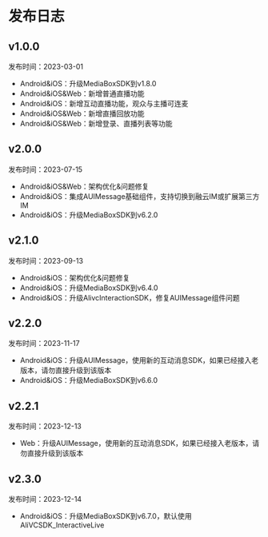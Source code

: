 # 发布日志

## v1.0.0
发布时间：2023-03-01
* Android&iOS：升级MediaBoxSDK到v1.8.0
* Android&iOS&Web：新增普通直播功能
* Android&iOS：新增互动直播功能，观众与主播可连麦
* Android&iOS&Web：新增直播回放功能
* Android&iOS&Web：新增登录、直播列表等功能


## v2.0.0
发布时间：2023-07-15
* Android&iOS&Web：架构优化&问题修复
* Android&iOS：集成AUIMessage基础组件，支持切换到融云IM或扩展第三方IM
* Android&iOS：升级MediaBoxSDK到v6.2.0

## v2.1.0
发布时间：2023-09-13
* Android&iOS：架构优化&问题修复
* Android&iOS：升级MediaBoxSDK到v6.4.0
* Android&iOS：升级AlivcInteractionSDK，修复AUIMessage组件问题

## v2.2.0
发布时间：2023-11-17
* Android&iOS：升级AUIMessage，使用新的互动消息SDK，如果已经接入老版本，请勿直接升级到该版本
* Android&iOS：升级MediaBoxSDK到v6.6.0

## v2.2.1
发布时间：2023-12-13
* Web：升级AUIMessage，使用新的互动消息SDK，如果已经接入老版本，请勿直接升级到该版本

## v2.3.0
发布时间：2023-12-14
* Android&iOS：升级MediaBoxSDK到v6.7.0，默认使用AliVCSDK_InteractiveLive